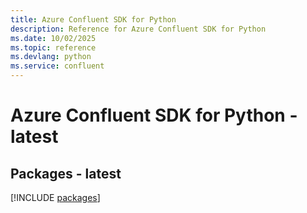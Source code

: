 ```yaml
---
title: Azure Confluent SDK for Python
description: Reference for Azure Confluent SDK for Python
ms.date: 10/02/2025
ms.topic: reference
ms.devlang: python
ms.service: confluent
---
```

# Azure Confluent SDK for Python - latest
## Packages - latest
[!INCLUDE [packages](confluent-index.md)]